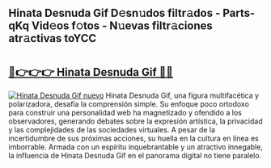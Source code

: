 ## Hinata Desnuda Gif D𝚎sn𝚞dos filtr𝚊dos - Parts-qKq Vid𝚎os f𝚘tos - N𝚞evas filtr𝚊ciones atr𝚊ctivas toYCC

# <h2><a href="http://mb1jrn.tromn.icu/?c=Hinata+Desnuda+Gif">🔗👉👉👉 Hinata Desnuda Gif 🔗🔗</a></h2>

[![Hinata Desnuda Gif nuevo](https://i.imgur.com/pEAQMta.gif)](http://mb1jrn.tromn.icu/?c=Hinata+Desnuda+Gif)
Hinata Desnuda Gif, una figura multifacética y polarizadora, desafía la comprensión simple. Su enfoque poco ortodoxo para construir una personalidad web ha magnetizado y ofendido a los observadores, generando debates sobre la expresión artística, la privacidad y las complejidades de las sociedades virtuales. A pesar de la incertidumbre de sus próximas acciones, su huella en la cultura en línea es imborrable. Armada con un espíritu inquebrantable y un atractivo innegable, la influencia de Hinata Desnuda Gif en el panorama digital no tiene paralelo.
